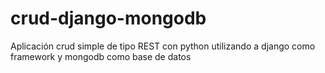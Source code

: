 # crud-django-mongodb

Aplicación crud simple de tipo REST con python utilizando a django como framework y mongodb como base de datos
